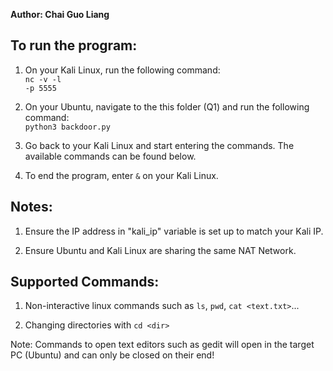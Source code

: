 <b>Author: Chai Guo Liang</b>

<h2>To run the program:</h2>

1. On your Kali Linux, run the following command:
<br><code>nc -v -l -p 5555</code>

2. On your Ubuntu, navigate to the this folder (Q1) and run the following command:
<br><code>python3 backdoor.py</code>

3. Go back to your Kali Linux and start entering the commands. The available commands can be found below.

4. To end the program, enter <code>&</code> on your Kali Linux.


<h2>Notes:</h2>

1. Ensure the IP address in "kali_ip" variable is set up to match your Kali IP.

2. Ensure Ubuntu and Kali Linux are sharing the same NAT Network.

<h2>Supported Commands:</h2>

1. Non-interactive linux commands such as <code>ls</code>, <code>pwd</code>, <code>cat <text.txt></code>...

2. Changing directories with <code>cd \<dir\></code>

Note: Commands to open text editors such as gedit will open in the target PC (Ubuntu) and can only be closed on their end!
